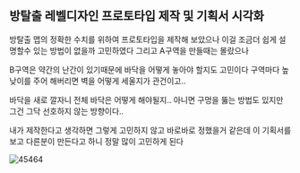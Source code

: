 ## 방탈출 레벨디자인 프로토타입 제작  및 기획서 시각화

방탈출 맵의 정확한 수치를 위하여 프로토타입을 제작해 보았으나 이걸 조금더 쉽게 설명할수 있는 방법이 없을까 고민하였다 그리고 A구역을 만들때는 몰랐으나

B구역은 약간의 난간이 있기때문에 바닥을 어떻게 놓아야 할지도 고민이다 구역마다 높낮이를 주어 해버리면 벽을 어떻게 세울지가 관건이고..

바닥을 새로 깔자니 전체 바닥은 어떻게 해야될지.. 아니면 구멍을 뚫는 방법도 있지만 그건 그닥 선호하지 않는 방향이다..

내가 제작한다고 생각하면 그렇게 고민하지 않고 바로바로 정했을거 같은데 이 기획서를 보고 다른분이 만든다고 하니 정말 많이 고민하게 된다


![45464](https://github.com/kdw1234/TIL/assets/57427834/0d5a6d74-8e3f-4fa1-bf36-8803b9137874)

